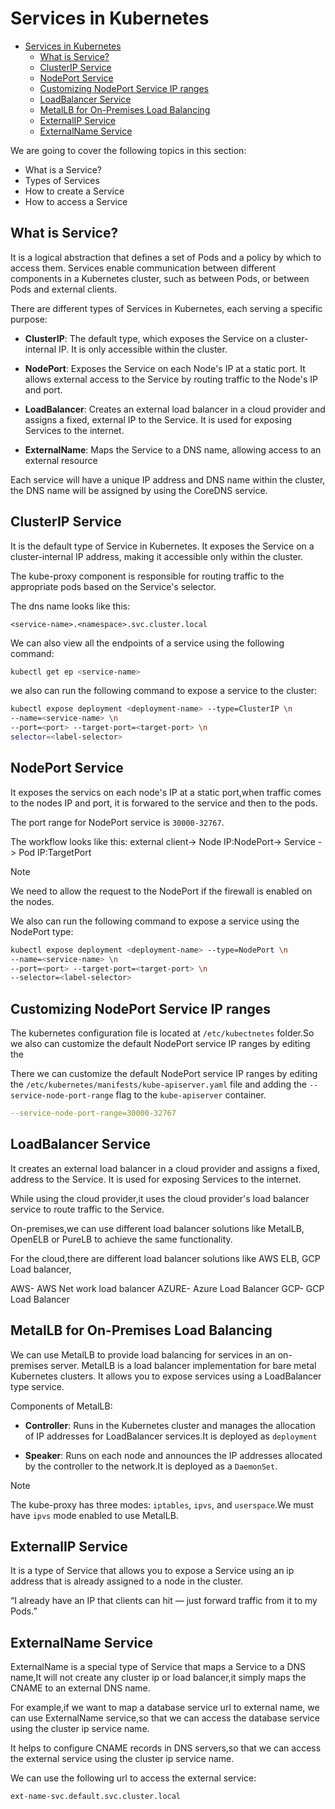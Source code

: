 # Services in Kubernetes

<!--toc:start-->

- [Services in Kubernetes](#services-in-kubernetes)
  - [What is Service?](#what-is-service)
  - [ClusterIP Service](#clusterip-service)
  - [NodePort Service](#nodeport-service)
  - [Customizing NodePort Service IP ranges](#customizing-nodeport-service-ip-ranges)
  - [LoadBalancer Service](#loadbalancer-service)
  - [MetalLB for On-Premises Load Balancing](#metallb-for-on-premises-load-balancing)
  - [ExternalIP Service](#externalip-service)
  - [ExternalName Service](#externalname-service)
  <!--toc:end-->

We are going to cover the following topics in this section:

- What is a Service?
- Types of Services
- How to create a Service
- How to access a Service

## What is Service?

It is a logical abstraction that defines a set of Pods and a policy by which to
access them. Services enable communication between different components in a
Kubernetes cluster, such as between Pods, or between Pods and external clients.

There are different types of Services in Kubernetes, each serving a specific
purpose:

- **ClusterIP**: The default type, which exposes the Service on a cluster-
  internal IP.
  It is only accessible within the cluster.

- **NodePort**: Exposes the Service on each Node's IP at a static port.
  It allows external access to the Service by routing traffic to the
  Node's IP and port.

- **LoadBalancer**: Creates an external load balancer in a cloud provider and
  assigns a fixed, external IP to the Service. It is used for exposing
  Services to the internet.

- **ExternalName**: Maps the Service to a DNS name, allowing access to an
  external resource

Each service will have a unique IP address and DNS name within the cluster,
the DNS name will be assigned by using the CoreDNS service.

## ClusterIP Service

It is the default type of Service in Kubernetes. It exposes the Service on a
cluster-internal IP address, making it accessible only within the cluster.

The kube-proxy component is responsible for routing traffic to the appropriate
pods based on the Service's selector.

The dns name looks like this:

```
<service-name>.<namespace>.svc.cluster.local
```

We can also view all the endpoints of a service using the following command:

```bash
kubectl get ep <service-name>
```

we also can run the following command to expose a service to the cluster:

```bash
kubectl expose deployment <deployment-name> --type=ClusterIP \n
--name=<service-name> \n
--port=<port> --target-port=<target-port> \n
selector=<label-selector>
```

## NodePort Service

It exposes the servics on each node's IP at a static port,when traffic comes
to the nodes IP and port, it is forwared to the service and then to the pods.

The port range for NodePort service is `30000-32767`.

The workflow looks like this:
external client-> Node IP:NodePort-> Service -> Pod IP:TargetPort

> [!NOTE]
> We need to allow the request to the NodePort if the firewall is enabled
> on the nodes.

We also can run the following command to expose a service using the NodePort type:

```bash
kubectl expose deployment <deployment-name> --type=NodePort \n
--name=<service-name> \n
--port=<port> --target-port=<target-port> \n
--selector=<label-selector>
```

## Customizing NodePort Service IP ranges

The kubernetes configuration file is located at `/etc/kubectnetes` folder.So
we also can customize the default NodePort service IP ranges by editing the

There we can customize the default NodePort service IP ranges by editing the
`/etc/kubernetes/manifests/kube-apiserver.yaml` file and adding the
`--service-node-port-range` flag to the `kube-apiserver` container.

```yaml
--service-node-port-range=30000-32767
```

## LoadBalancer Service

It creates an external load balancer in a cloud provider and assigns a fixed,
address to the Service. It is used for exposing Services to the internet.

While using the cloud provider,it uses the cloud provider's load balancer
service to route traffic to the Service.

On-premises,we can use different load balancer solutions like MetalLB,
OpenELB or PureLB to achieve the same functionality.

For the cloud,there are different load balancer solutions like AWS ELB, GCP
Load balancer,

AWS- AWS Net work load balancer
AZURE- Azure Load Balancer
GCP- GCP Load Balancer

## MetalLB for On-Premises Load Balancing

We can use MetalLB to provide load balancing for services in an on-premises
server. MetalLB is a load balancer implementation for bare metal Kubernetes
clusters. It allows you to expose services using a LoadBalancer type service.

Components of MetalLB:

- **Controller**: Runs in the Kubernetes cluster and manages the
  allocation of IP addresses for LoadBalancer services.It is deployed
  as `deployment`

- **Speaker**: Runs on each node and announces the IP addresses
  allocated by the controller to the network.It is deployed as a `DaemonSet`.

> [!NOTE]
> The kube-proxy has three modes: `iptables`, `ipvs`, and `userspace`.We
> must have `ipvs` mode enabled to use MetalLB.

## ExternalIP Service

It is a type of Service that allows you to expose a Service using an
ip address that is already assigned to a node in the cluster.

“I already have an IP that clients can hit — just forward traffic from it to my Pods.”

## ExternalName Service

ExternalName is a special type of Service that maps a Service to a DNS name,It
will not create any cluster ip or load balancer,it simply maps the CNAME to
an external DNS name.

For example,if we want to map a database service url to external name, we can use
ExternalName service,so that we can access the database service using the cluster
ip service name.

It helps to configure CNAME records in DNS servers,so that we can access the
external service using the cluster ip service name.

We can use the following url to access the external service:

```bash
ext-name-svc.default.svc.cluster.local
```
